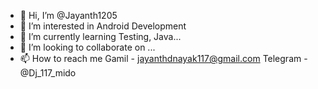 - 👋 Hi, I’m @Jayanth1205
- 👀 I’m interested in Android Development
- 🌱 I’m currently learning Testing, Java...
- 💞️ I’m looking to collaborate on ...
- 📫 How to reach me Gamil - jayanthdnayak117@gmail.com Telegram - @Dj_117_mido

<!---
Jayanth1205/Jayanth1205 is a ✨ special ✨ repository because its `README.md` (this file) appears on your GitHub profile.
You can click the Preview link to take a look at your changes.
--->
